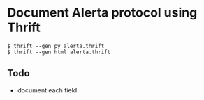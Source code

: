 Document Alerta protocol using Thrift
=====================================

    $ thrift --gen py alerta.thrift
    $ thrift --gen html alerta.thrift

Todo
----
  * document each field
